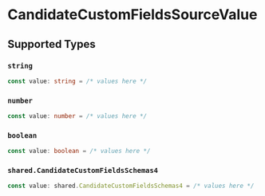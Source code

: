 # CandidateCustomFieldsSourceValue


## Supported Types

### `string`

```typescript
const value: string = /* values here */
```

### `number`

```typescript
const value: number = /* values here */
```

### `boolean`

```typescript
const value: boolean = /* values here */
```

### `shared.CandidateCustomFieldsSchemas4`

```typescript
const value: shared.CandidateCustomFieldsSchemas4 = /* values here */
```


